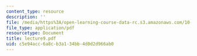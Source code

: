 ```yaml
---
content_type: resource
description: ''
file: /media/https%3A/open-learning-course-data-rc.s3.amazonaws.com/10-492-2-integrated-chemical-engineering-topics-i-introduction-to-biocatalysis-fall-2004/c5e94acc6a8cb3a134bb4d0d2d966ab0_lecture9.pdf
file_type: application/pdf
resourcetype: Document
title: lecture9.pdf
uid: c5e94acc-6a8c-b3a1-34bb-4d0d2d966ab0
---
```

